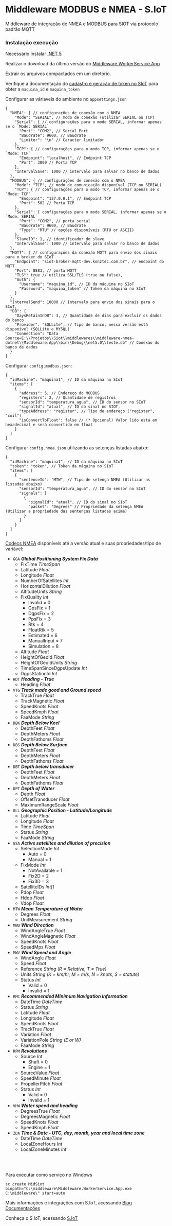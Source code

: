 # Middleware MODBUS e NMEA - S.IoT
Middleware de integração de NMEA e MODBUS para SIOT via protocolo padrão MQTT

### Instalação execução

Necessário instalar [.NET 5](https://dotnet.microsoft.com/download/dotnet/5.0)


Realizar o download da última versão do [Middleware.WorkerService.App](https://github.com/konztec/middleware-dotnet-release/releases/download/2.0.0/Middleware.WorkerService.App.2.0.0.zip)

Extrair os arquivos compactados em um diretório.

Verifique a documentação do [cadastro e geração de token no SIoT](https://blog.konztec.com/cadastro-maquina-token-integracao-siot/) para obter a `maquina_id` e `maquina_token` 

Configurar as váriaveis do ambiente no `appsettings.json`
```
{
  "NMEA": { // configurações de conexão com o NMEA
    "Mode": "SERIAL", // modo de conexão (utilizar SERIAL ou TCP)
    "Serial": { // configurações para o modo SERIAL, informar apenas se o `Mode: SERIAL`
      "Port": "COM2", // Serial Port
      "Baudrate": 9600, // Baudrate
      "Limiter": "\n" // Caracter limitador
    },
    "TCP": { // configurações para o modo TCP, informar apenas se o `Mode: TCP`
      "Endpoint": "localhost", // Endpoint TCP
      "Port": 3000 // Porta TCP
    },
    "IntervalSave": 1000 // intervalo para salvar no banco de dados
  },
  "MODBUS": { // configurações de conexão com o NMEA
    "Mode": "TCP", // modo de comunicação disponível (TCP ou SERIAL) 
    "TCP": { // configurações para o modo TCP, informar apenas se o `Mode: TCP`
      "Endpoint": "127.0.0.1", // Endpoint TCP
      "Port": 502 // Porta TCP
    },
    "Serial": { configurações para o modo SERIAL, informar apenas se o `Mode: SERIAL`
      "Port": "COM2", // porta serial
      "Baudrate": 9600, // Baudrate
      "Type": "RTU" // opções disponíveis (RTU or ASCII)
    },
    "SlaveID": 1, // identificador do slave
    "IntervalSave": 1000 // intervalo para salvar no banco de dados
  },
  "MQTT": { // configurações da conexão MQTT para envio dos sinais para o broker do SIoT
    "Endpoint": "siot-broker-mqtt-dev.konztec.com.br", // endpoint do MQTT
    "Port": 8883, // porta MQTT
    "TLS": true // utiliza SSL/TLS (true ou false),
    "Auth": {
      "Username": "maquina_id", // ID da máquina no SIoT
      "Password": "maquina_token" // Token da máquina no SIoT 
    }
  },
  "IntervalSend": 10000 // Intervalo para envio dos sinais para o SIoT,
  "DB": {
    "DaysRetainInDB": 3, // Quantidade de dias para excluir os dados do banco
    "Provider": "SQLLite", // Tipo de banco, nessa versão está disponível (SQLLite e MYSQL)
    "Connection": "Data Source=E:\\Projetos\\Siot\\middlewares\\middleware-nmea-dotnet\\Middleware.App\\bin\\Debug\\net5.0\\teste.db" // Conexão do banco de dados
  }
}
```

Configurar `config.modbus.json`:
```
{ 
  "idMachine": "maquina1", // ID da máquina no SIoT
  "items": [
    {
      "address": 5, // Endereço do MODBUS
      "registers": 2, // Quantidade de registros
      "sensorId": "temperatura_agua", // ID do sensor no SIoT
      "signalId": "atual", // ID do sinal no SIOT,
      "typeAddress": "register", // Tipo de endereço ("register", "coil")
      "isConvertToFloat": false // (* Opcional) Valor lido está em hexadecimal e será convertido em float
    }
  ]
}
```

Configurar `config.nmea.json` utilizando as setenças listadas abaixo:
```
{ 
  "idMachine": "maquina1", // ID da máquina no SIoT
  "token": "token", // Token da máquina no SIoT 
  "items": [
    {
      "sentenceId": "MTW", // Tipo de setença NMEA (Utilizar as listadas abaixo)
      "sensorId": "temperatura_agua", // ID do sensor no SIoT
      "signals": [
        {
          "signalId": "atual", // ID do sinal no SIoT
          "packet": "Degrees" // Propriedade da setença NMEA  (Utilizar a propriedade das sentenças listadas acima)
        }
      ]
    }
  ]
}
```

[Codecs NMEA](https://gpsd.gitlab.io/gpsd/NMEA.html) disponíveis até a versão atual e suas propriedades/tipo de variável:
   - `GGA` ***Global Positioning System Fix Data***
      - FixTime *TimeSpan*
      - Latitude *Float*
      - Longitude *Float*
      - NumberOfSatellites *Int*
      - HorizontalDilution *Float*
      - AltitudeUnits *String*
      - FixQuality *Int* 
        - Invalid = 0
        - GpsFix = 1
        - DgpsFix = 2
        - PpsFix = 3
        - Rtk = 4
        - FloatRtk = 5
        - Estimated = 6
        - ManualInput = 7
        - Simulation = 8
      - Altitude *Float*
      - HeightOfGeoId *Float*
      - HeightOfGeoIdUnits *String*
      - TimeSpanSinceDgpsUpdate *Int*
      - DgpsStationId *Int*
   - `HDT` ***Heading - True***
      - Heading *Float*
   - `VTG` ***Track made good and Ground speed***
      - TrackTrue *Float*
      - TrackMagnetic *Float*
      - SpeedKnots *Float*
      - SpeedKmph *Float*
      - FaaMode  *String*
   - `DBK` ***Depth Below Keel***
      - DepthFeet *Float*
      - DepthMeters *Float*
      - DepthFathoms *Float*   
   - `DBS` ***Depth Below Surface***
      - DepthFeet *Float*
      - DepthMeters *Float*
      - DepthFathoms *Float*
   - `DBT` ***Depth below transducer***
      - DepthFeet *Float*
      - DepthMeters *Float*
      - DepthFathoms *Float*
   - `DPT` ***Depth of Water***
      - Depth *Float*
      - OffsetTransducer *Float*
      - MaximumRangeScale *Float*
   - `GLL` ***Geographic Position - Latitude/Longitude***
      - Latitude *Float*
      - Longitude *Float*
      - Time *TimeSpan*
      - Status *String*
      - FaaMode *String*
   - `GSA` ***Active satellites and dilution of precision***
      - SelectionMode *Int*
        - Auto = 0
        - Manual = 1
      - FixMode *Int*
        - NotAvailable = 1
        - Fix2D = 2
        - Fix3D = 3
      - SatelliteIDs *Int[]*
      - Pdop *Float*
      - Hdop *Float*
      - Vdop *Float*
   - `MTW` ***Mean Temperature of Water***
      - Degrees *Float*
      - UnitMeasurement *String*
   - `MWD` ***Wind Direction***
      - WindAngleTrue *Float*
      - WindAngleMagnetic *Float*
      - SpeedKnots *Float*
      - SpeedMps *Float*
   - `MWV` ***Wind Speed and Angle***
      - WindAngle *Float*
      - Speed *Float*
      - Reference *String* *(R = Relative, T = True)*
      - Units *String* *(K = km/hr, M = m/s, N = knots, S = statute)*
      - Status *Int*
        - Valid = 0
        - Invalid = 1
   - `RMC` ***Recommended Minimum Navigation Information***
      - DateTime *DateTime*
      - Status *String*
      - Latitude *Float*
      - Longitude *Float*
      - SpeedKnots *Float*
      - TrackTrue *Float*
      - Variation *Float*
      - VariationPole *String* *(E or W)*
      - FaaMode *String*
   - `RPM` ***Revolutions***
      - Source *Int*
        - Shaft = 0
        - Engine = 1
      - SourceValue *Float*
      - SpeedMinute *Float*
      - PropellerPitch *Float*
      - Status *Int*
        - Valid = 0
        - Invalid = 1
   - `VHW` ***Water speed and heading***
      - DegreesTrue *Float*
      - DegreesMagnetic *Float*
      - SpeedKnots *Float*
      - SpeedKmph *Float*
   - `ZDA` ***Time & Date - UTC, day, month, year and local time zone***
      - DateTime *DateTime*
      - LocalZoneHours *Int*
      - LocalZoneMinutes *Int*

<br/>
<br/>

Para executar como serviço no Windows
```
sc create MidSiot binpath="C:\middleware\Middleware.WorkerService.App.exe C:\middleware\" start=auto
```

 Mais informações e integrações com S.IoT, acessando [Blog Documentações](https://blog.konztec.com/documentacao)

 Conheça o S.IoT, acessando [S.IoT](https://www.konztec.com/)